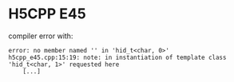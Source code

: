 # H5CPP E45
compiler error with:
```
error: no member named '' in 'hid_t<char, 0>'
h5cpp_e45.cpp:15:19: note: in instantiation of template class 'hid_t<char, 1>' requested here
    [...] 
```


